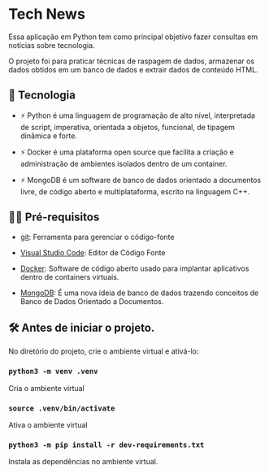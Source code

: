 # Tech News

Essa aplicação em Python tem como principal objetivo fazer consultas em notícias sobre tecnologia.

O projeto foi para praticar técnicas de raspagem de dados, armazenar os dados obtidos em um banco de dados e extrair dados de conteúdo HTML.

## 🚀 Tecnologia

- ⚡ Python é uma linguagem de programação de alto nível, interpretada de script, imperativa, orientada a objetos, funcional, de tipagem dinâmica e forte.

- ⚡ Docker é uma plataforma open source que facilita a criação e administração de ambientes isolados dentro de um container.

- ⚡ MongoDB é um software de banco de dados orientado a documentos livre, de código aberto e multiplataforma, escrito na linguagem C++.

## ✋🏻 Pré-requisitos

- [git](https://git-scm.com/downloads): Ferramenta para gerenciar o código-fonte

- [Visual Studio Code](https://code.visualstudio.com/): Editor de Código Fonte

- [Docker](https://www.docker.com/): Software de código aberto usado para implantar aplicativos dentro de containers virtuais.

- [MongoDB](https://www.mongodb.com/): É uma nova ideia de banco de dados trazendo conceitos de Banco de Dados Orientado a Documentos.

## :hammer_and_wrench: Antes de iniciar o projeto.

No diretório do projeto, crie o ambiente virtual e ativá-lo:

### `python3 -m venv .venv`

Cria o ambiente virtual

### `source .venv/bin/activate`

Ativa o ambiente virtual

### `python3 -m pip install -r dev-requirements.txt`

Instala as dependências no ambiente virtual.
